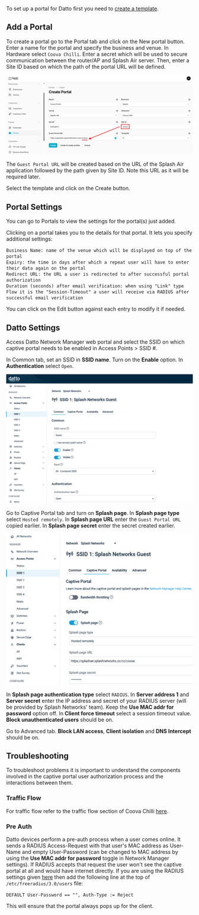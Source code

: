 To set up a portal for Datto first you need to [create a template](../defining-templates.md).

## Add a Portal

To create a portal go to the Portal tab and click on the New portal button. Enter a name for the portal and specify the business and venue. In Hardware select `Coova Chilli`. Enter a secret which will be used to secure communication between the router/AP and Splash Air server. Then, enter a Site ID based on which the path of the portal URL will be defined.

![Coova Portal](../assets/images/coova/coova-portal-url.png)

The `Guest Portal URL` will be created based on the URL of the Splash Air application followed by the path given by Site ID. Note this URL as it will be required later.

Select the template and click on the Create button.

## Portal Settings

You can go to Portals to view the settings for the portal(s) just added.

Clicking on a portal takes you to the details for that portal. It lets you specify additional settings:

```
Business Name: name of the venue which will be displayed on top of the portal
Expiry: the time in days after which a repeat user will have to enter their data again on the portal
Redirect URL: the URL a user is redirected to after successful portal authorization
Duration (seconds) after email verification: when using "Link" type Flow it is the "Session-Timeout" a user will receive via RADIUS after successful email verification 
```

You can click on the Edit button against each entry to modify it if needed.

## Datto Settings

Access Datto Network Manager web portal and select the SSID on which captive portal needs to be enabled in Access Points > SSID #.

In Common tab, set an SSID in **SSID name**. Turn on the **Enable** option. In **Authentication** select `Open`.

![Common](../assets/images/datto/common.png)

Go to Captive Portal tab and turn on **Splash page**. In **Splash page type** select `Hosted remotely`. In **Splash page URL** enter the `Guest Portal URL` copied earlier. In **Splash page secret** enter the secret created earlier.

![Splash Page settings](../assets/images/datto/captive-portal.png)

In **Splash page authentication type** select `RADIUS`. In **Server address 1** and **Server secret** enter the IP address and secret of your RADIUS server (will be provided by Splash Networks' team). Keep the **Use MAC addr for password** option off. In **Client force timeout** select a session timeout value. **Block unauthenticated users** should be on.

Go to Advanced tab. **Block LAN access**, **Client isolation** and **DNS Intercept** should be on.

## Troubleshooting

To troubleshoot problems it is important to understand the components involved in the captive portal user authorization process and the interactions between them.

### Traffic Flow

For traffic flow refer to the traffic flow section of Coova Chilli [here](coova-chilli.md/#traffic-flow).

### Pre Auth

Datto devices perform a pre-auth process when a user comes online. It sends a RADIUS Access-Request with that user's MAC address as User-Name and empty User-Password (can be changed to MAC address by using the **Use MAC addr for password** toggle in Network Manager settings). If RADIUS accepts that request the user won't see the captive portal at all and would have internet directly. If you are using the RADIUS settings given [here](../radius.md) then add the following line at the top of `/etc/freeradius/3.0/users` file:

```
DEFAULT User-Password == "", Auth-Type := Reject
```

This will ensure that the portal always pops up for the client.